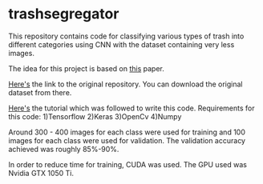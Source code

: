 # trashsegregator
This repository contains code for classifying various types of trash into different categories using CNN with the dataset containing very less images.

The idea for this project is based on [this](http://cs229.stanford.edu/proj2016/poster/ThungYang-ClassificationOfTrashForRecyclabilityStatus-poster.pdf) paper.

[Here's](https://github.com/garythung/trashnet) the link to the original repository. You can download the original dataset from there.

[Here's](https://blog.keras.io/building-powerful-image-classification-models-using-very-little-data.html) the tutorial which was followed to write this code.
Requirements for this code:
1)Tensorflow
2)Keras
3)OpenCv
4)Numpy

Around 300 - 400 images for each class were used for training and 100 images for each class were used for validation. The validation accuracy achieved was roughly 85%-90%. 

In order to reduce time for training, CUDA was used. The GPU used was Nvidia GTX 1050 Ti.

